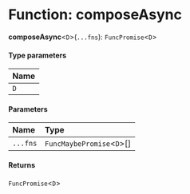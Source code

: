 # Function: composeAsync

**composeAsync**<`D`>(`...fns`): `FuncPromise`<`D`>

#### Type parameters

| Name |
| :------ |
| `D` |

#### Parameters

| Name | Type |
| :------ | :------ |
| `...fns` | `FuncMaybePromise`<`D`>\[] |

#### Returns

`FuncPromise`<`D`>
